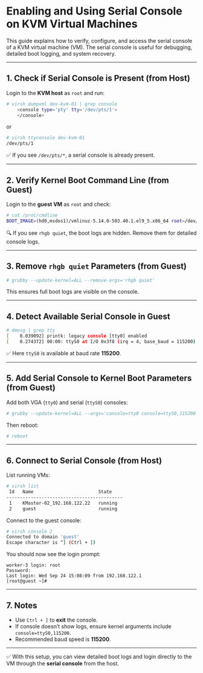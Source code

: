 # Enabling and Using Serial Console on KVM Virtual Machines

This guide explains how to verify, configure, and access the serial console of a KVM virtual machine (VM). The serial console is useful for debugging, detailed boot logging, and system recovery.

---

## 1. Check if Serial Console is Present (from Host)

Login to the **KVM host** as `root` and run:

```bash
# virsh dumpxml dev-kvm-01 | grep console
    <console type='pty' tty='/dev/pts/1'>
    </console>
```

or

```bash
# virsh ttyconsole dev-kvm-01
/dev/pts/1
```

✅ If you see `/dev/pts/*`, a serial console is already present.

---

## 2. Verify Kernel Boot Command Line (from Guest)

Login to the **guest VM** as `root` and check:

```bash
# cat /proc/cmdline
BOOT_IMAGE=(hd0,msdos1)/vmlinuz-5.14.0-503.40.1.el9_5.x86_64 root=/dev/mapper/Kube_Cluster-root ro rd.lvm.lv=Kube_Cluster/root crashkernel=1G-4G:192M,4G-64G:256M,64G-:512M
```

🔍 If you see `rhgb quiet`, the boot logs are hidden. Remove them for detailed console logs.

---

## 3. Remove `rhgb quiet` Parameters (from Guest)

```bash
# grubby --update-kernel=ALL --remove-args='rhgb quiet'
```

This ensures full boot logs are visible on the console.

---

## 4. Detect Available Serial Console in Guest

```bash
# dmesg | grep tty
[    0.039092] printk: legacy console [tty0] enabled
[    0.274372] 00:00: ttyS0 at I/O 0x3f8 (irq = 4, base_baud = 115200) is a 16550A
```

✅ Here `ttyS0` is available at baud rate **115200**.

---

## 5. Add Serial Console to Kernel Boot Parameters (from Guest)

Add both VGA (`tty0`) and serial (`ttyS0`) consoles:

```bash
# grubby --update-kernel=ALL --args='console=tty0 console=ttyS0,115200'
```

Then reboot:

```bash
# reboot
```

---

## 6. Connect to Serial Console (from Host)

List running VMs:

```bash
# virsh list
 Id   Name                        State
-------------------------------------------
 1    KMaster-02_192.168.122.22   running
 2    guest                       running
```

Connect to the guest console:

```bash
# virsh console 2
Connected to domain 'guest'
Escape character is ^] (Ctrl + ])
```

You should now see the login prompt:

```text
worker-3 login: root
Password:
Last login: Wed Sep 24 15:08:09 from 192.168.122.1
[root@guest ~]#
```

---

## 7. Notes

- Use `Ctrl + ]` to **exit** the console.
- If console doesn’t show logs, ensure kernel arguments include `console=ttyS0,115200`.
- Recommended baud speed is **115200**.

---

✅ With this setup, you can view detailed boot logs and login directly to the VM through the **serial console** from the host.
